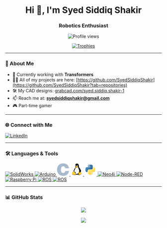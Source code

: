 <h1 align="center">Hi 👋, I'm Syed Siddiq Shakir</h1>
<h3 align="center">Robotics Enthusiast</h3>

<p align="center">
  <img src="https://komarev.com/ghpvc/?username=SyedSiddiqShakir&label=Profile%20views&color=cc0000&style=flat" alt="Profile views"/>
</p>

<p align="center">
  <a href="https://github.com/ryo-ma/github-profile-trophy">
    <img src="https://github-profile-trophy.vercel.app/?username=SyedSiddiqShakir&theme=darkhub&margin-w=10" alt="Trophies"/>
  </a>
</p>

---

### 🚀 About Me

- 🌱 Currently working with **Transformers**
- 👨‍💻 All of my projects are here: [https://github.com/SyedSiddiqShakir](https://github.com/SyedSiddiqShakir?tab=repositories)
- 🛠 My CAD designs: [grabcad.com/syed.siddiq.shakir-1](https://grabcad.com/syed.siddiq.shakir-1)
- 📫 Reach me at: **syedsiddiqshakir@gmail.com**
- 🎮 Part-time gamer

---

### 🌐 Connect with Me

<p align="left">
  <a href="https://linkedin.com/in/syedsiddiqshakir" target="_blank">
    <img src="https://raw.githubusercontent.com/rahuldkjain/github-profile-readme-generator/master/src/images/icons/Social/linked-in-alt.svg" alt="LinkedIn" width="30" height="30"/>
  </a>
</p>

---

### 🛠 Languages & Tools

<p align="left">
  <a href="https://www.solidworks.com" target="_blank">
    <img src="https://img.icons8.com/?size=256&id=62397&format=png" alt="SolidWorks" width="40" height="40"/>
  </a>
  <a href="https://www.arduino.cc/" target="_blank">
    <img src="https://cdn.worldvectorlogo.com/logos/arduino-1.svg" alt="Arduino" width="40" height="40"/>
  </a>
  <a href="https://www.cprogramming.com/" target="_blank">
    <img src="https://raw.githubusercontent.com/devicons/devicon/master/icons/c/c-original.svg" alt="C" width="40" height="40"/>
  </a>
  <a href="https://www.linux.org/" target="_blank">
    <img src="https://raw.githubusercontent.com/devicons/devicon/master/icons/linux/linux-original.svg" alt="Linux" width="40" height="40"/>
  </a>
  <a href="https://www.python.org" target="_blank">
    <img src="https://raw.githubusercontent.com/devicons/devicon/master/icons/python/python-original.svg" alt="Python" width="40" height="40"/>
  </a>
  <a href="https://neo4j.com/" target="_blank">
    <img src="https://encrypted-tbn0.gstatic.com/images?q=tbn:ANd9GcTmOZuTqPb6LhxyTyEUio8xxNxspa0gm-NncQ&s" alt="Neo4j" width="40" height="40"/>
  </a>
  <a href="https://nodered.org" target="_blank">
    <img src="https://nodered.org/about/resources/media/node-red-icon-2.png" alt="Node-RED" width="40" height="40"/>
  <a href="https://www.raspberrypi.com/" target="_blank"> 
    <img src="https://upload.wikimedia.org/wikipedia/de/thumb/c/cb/Raspberry_Pi_Logo.svg/570px-Raspberry_Pi_Logo.svg.png" alt="Raspberry Pi" width="40" height="40"/> 
  </a>
    </a>
  <a href="https://www.mysql.com/" target="_blank"> 
    <img src="https://symbols.getvecta.com/stencil_28/61_sql-database-generic.90b41636a8.svg" alt="ROS" width="40" height="40"/> 
  </a>
  <a href="https://www.ros.org/" target="_blank"> 
    <img src="https://miro.medium.com/v2/resize:fit:1024/0*WirAlt8hw1rC3ITU.png" alt="ROS" width="138" height="40"/> 
  </a>
</p>

---

### 📊 GitHub Stats

<p align="center">
  <img src="https://github-readme-stats-sigma-five.vercel.app/api?username=SyedSiddiqShakir&hide=prs&count_private=true&show_icons=true&theme=great-gatsby&hide_border=true" />
</p>

<p align="center">
  <img src="https://github-readme-stats-sigma-five.vercel.app/api/top-langs/?username=SyedSiddiqShakir&layout=compact&theme=great-gatsby&hide_border=true" />
</p>
